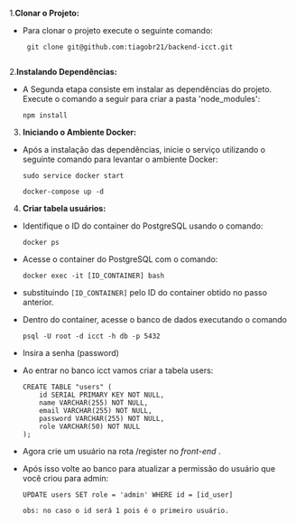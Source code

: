 1.**Clonar o Projeto:**
 
 * Para clonar o projeto execute o seguinte comando:

    ```
     git clone git@github.com:tiagobr21/backend-icct.git
     
     ```

2.**Instalando Dependências:**

 * A Segunda etapa consiste em instalar as dependências do projeto. Execute o comando a seguir para criar a pasta 'node_modules':
      
     ```
     npm install 
     
     ```
    
3. **Iniciando o Ambiente Docker:**

  * Após a instalação das dependências, inicie o serviço utilizando o seguinte comando para levantar o ambiente Docker:     
     
     ```
     sudo service docker start
     
     docker-compose up -d
     
     ```

4. **Criar tabela usuários:**

  * Identifique o ID do container do PostgreSQL usando o comando:
    
     ```
     docker ps
     
     ```

  * Acesse o container do PostgreSQL com o comando:
    
     ```
     docker exec -it [ID_CONTAINER] bash
     
     ```

  * substituindo `[ID_CONTAINER]` pelo ID do container obtido no passo anterior.

  * Dentro do container, acesse o banco de dados executando o comando 
     
    ```
    psql -U root -d icct -h db -p 5432

    ```
   * Insira a senha (password)

   * Ao entrar no banco icct vamos criar a tabela users:
     
     ```
     CREATE TABLE "users" (
         id SERIAL PRIMARY KEY NOT NULL,
         name VARCHAR(255) NOT NULL,
         email VARCHAR(255) NOT NULL,
         password VARCHAR(255) NOT NULL,
         role VARCHAR(50) NOT NULL
     );
     
     ```

   * Agora crie um usuário na rota /register no *front-end* .
   
   * Após isso volte ao banco para atualizar a permissão do usuário que você criou para admin:

     ```
     UPDATE users SET role = 'admin' WHERE id = [id_user]

     ```
         obs: no caso o id será 1 pois é o primeiro usuário.  
